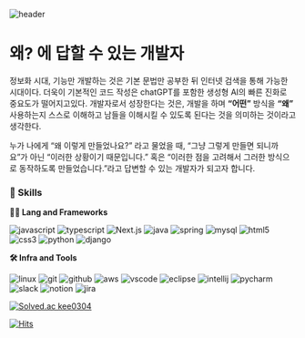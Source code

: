 ![header](https://capsule-render.vercel.app/api?type=waving&text="Why?")


# 왜? 에 답할 수 있는 개발자

  정보화 시대, 기능만 개발하는 것은 기본 문법만 공부한 뒤 인터넷 검색을 통해 가능한 시대이다. 더욱이 기본적인 코드 작성은 chatGPT를 포함한 생성형 AI의 빠른 진화로 중요도가 떨어지고있다. 개발자로서 성장한다는 것은, 개발을 하며 **“어떤”** 방식을 **“왜”** 사용하는지 스스로 이해하고 남들을 이해시킬 수 있도록 된다는 것을 의미하는 것이라고 생각한다.

  누가 나에게 “왜 이렇게 만들었나요?” 라고 물었을 때, “그냥 그렇게 만들면 되니까요”가 아닌 “이러한 상황이기 때문입니다.” 혹은 “이러한 점을 고려해서 그러한 방식으로 동작하도록 만들었습니다.”라고 답변할 수 있는 개발자가 되고자 합니다.

### 🦾 Skills
**🧑‍💻 Lang and Frameworks**
<!-- Oracle의 요청으로 Java 로고가 Simple Icons에서 삭제되었기에 대신 OpenJDK의 로고를 사용 -->
![javascript](https://img.shields.io/badge/javascript-F7DF1E.svg?&style=for-the-badge&logo=javascript&logoColor=white)
![typescript](https://img.shields.io/badge/typescript-3178C6.svg?&style=for-the-badge&logo=typescript&logoColor=white)
![Next.js](https://img.shields.io/badge/Next.js-3178C6.svg?&style=for-the-badge&logo=Next.js&logoColor=white)
![java](https://img.shields.io/badge/java-ffffff.svg?&style=for-the-badge&logo=openjdk&logoColor=black)
![spring](https://img.shields.io/badge/spring-6DB33F.svg?&style=for-the-badge&logo=spring&logoColor=white)
![mysql](https://img.shields.io/badge/mysql-4479A1.svg?&style=for-the-badge&logo=mysql&logoColor=white)
![html5](https://img.shields.io/badge/html5-E34F26.svg?&style=for-the-badge&logo=html5&logoColor=white)
![css3](https://img.shields.io/badge/css3-1572B6.svg?&style=for-the-badge&logo=css3&logoColor=white)
![python](https://img.shields.io/badge/python-3776AB.svg?&style=for-the-badge&logo=python&logoColor=white)
![django](https://img.shields.io/badge/django-092E20.svg?&style=for-the-badge&logo=django&logoColor=white)

**🛠️ Infra and Tools**

![linux](https://img.shields.io/badge/linux-FCC624.svg?&style=for-the-badge&logo=linux&logoColor=white)
![git](https://img.shields.io/badge/git-F05032.svg?&style=for-the-badge&logo=git&logoColor=white)
![github](https://img.shields.io/badge/github-181717.svg?&style=for-the-badge&logo=github&logoColor=white)
![aws](https://img.shields.io/badge/aws-232F3E.svg?&style=for-the-badge&logo=amazonaws&logoColor=white)
![vscode](https://img.shields.io/badge/vscode-007ACC.svg?&style=for-the-badge&logo=visualstudiocode&logoColor=white)
![eclipse](https://img.shields.io/badge/eclipse-2C2255.svg?&style=for-the-badge&logo=eclipseide&logoColor=white)
![intellij](https://img.shields.io/badge/intellij-000000.svg?&style=for-the-badge&logo=intellijidea&logoColor=white)
![pycharm](https://img.shields.io/badge/pycharm-000000.svg?&style=for-the-badge&logo=pycharm&logoColor=white)
![slack](https://img.shields.io/badge/slack-4A154B.svg?&style=for-the-badge&logo=slack&logoColor=white)
![notion](https://img.shields.io/badge/notion-000000.svg?&style=for-the-badge&logo=notion&logoColor=white)
![jira](https://img.shields.io/badge/jira-0052CC.svg?&style=for-the-badge&logo=jira&logoColor=white)




[![Solved.ac
kee0304](http://mazassumnida.wtf/api/v2/generate_badge?boj=kee0304)](https://solved.ac/profile/kee0304)




[![Hits](https://hits.seeyoufarm.com/api/count/incr/badge.svg?url=https%3A%2F%2Fgithub.com%2FKee0304&count_bg=%233DBAC8&title_bg=%23555555&icon=nucleo.svg&icon_color=%23E7E7E7&title=hits&edge_flat=false)](https://hits.seeyoufarm.com)
<!--
**Kee0304/Kee0304** is a ✨ _special_ ✨ repository because its `README.md` (this file) appears on your GitHub profile.

Here are some ideas to get you started:

- 🔭 I’m currently working on ...
- 🌱 I’m currently learning ...
- 👯 I’m looking to collaborate on ...
- 🤔 I’m looking for help with ...
- 💬 Ask me about ...
- 📫 How to reach me: ...
- 😄 Pronouns: ...
- ⚡ Fun fact: ...
-->
